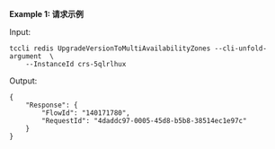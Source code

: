 **Example 1: 请求示例**



Input: 

```
tccli redis UpgradeVersionToMultiAvailabilityZones --cli-unfold-argument  \
    --InstanceId crs-5qlrlhux
```

Output: 
```
{
    "Response": {
        "FlowId": "140171780",
        "RequestId": "4daddc97-0005-45d8-b5b8-38514ec1e97c"
    }
}
```

